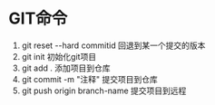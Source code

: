 # GIT命令

1. git reset --hard commitid     回退到某一个提交的版本
2. git init 初始化git项目
3. git add .  添加项目到仓库
4. git commit -m "注释" 提交项目到仓库
5. git push origin branch-name  提交项目到远程



